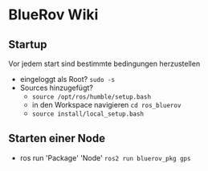 # BlueRov Wiki
## Startup
Vor jedem start sind bestimmte bedingungen herzustellen
- eingeloggt als Root? `sudo -s`
- Sources hinzugefügt? 
  - `source /opt/ros/humble/setup.bash`
  - in den Workspace navigieren `cd ros_bluerov`
  - `source install/local_setup.bash` 

## Starten einer Node
- ros run 'Package' 'Node' `ros2 run bluerov_pkg gps`
